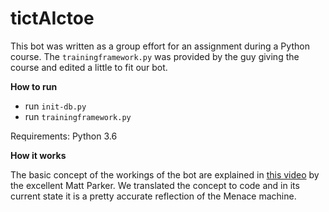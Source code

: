 # tictAIctoe

This bot was written as a group effort for an assignment during a Python course. 
The `trainingframework.py` was provided by the guy giving the course and edited a little to fit our bot. 

**How to run**
- run `init-db.py`
- run `trainingframework.py`

Requirements:
Python 3.6

**How it works**

The basic concept of the workings of the bot are explained in [this video](https://www.youtube.com/watch?v=R9c-_neaxeU) by the excellent Matt Parker. We translated the concept to code and in its current state it is a pretty accurate reflection of the Menace machine.

